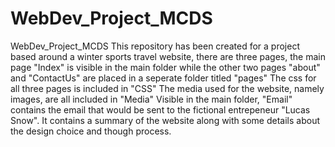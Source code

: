 # WebDev_Project_MCDS
WebDev_Project_MCDS
This repository has been created for a project based around a winter sports travel website, there are three pages, the main page "Index" is visible in the main folder while the other two pages "about" and "ContactUs" are placed in a seperate folder titled "pages"
The css for all three pages is included in "CSS"
The media used for the website, namely images, are all included in "Media"
Visible in the main folder, "Email" contains the email that would be sent to the fictional entrepeneur "Lucas Snow". It contains a summary of the website along with some details about the design choice and though process.

